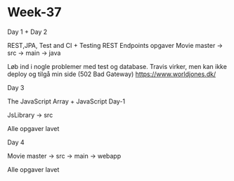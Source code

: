 # Week-37
Day 1 + Day 2

REST,JPA, Test and CI + Testing REST Endpoints opgaver
Movie master -> src -> main -> java


Løb ind i nogle problemer med test og database.
Travis virker, men kan ikke deploy og tilgå min side (502 Bad Gateway) https://www.worldjones.dk/


Day 3 

The JavaScript Array + JavaScript Day-1

JsLibrary -> src

Alle opgaver lavet

Day 4 

Movie master -> src -> main -> webapp

Alle opgaver lavet



